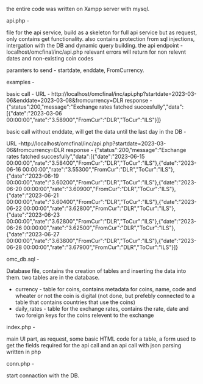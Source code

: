 the entire code was written on Xampp server with mysql.

api.php - 

file for the api service, build as a skeleton for full api service but as request, only contains get functionality.
also contains protection from sql injections, intergation with the DB and dynamic query building.
the api endpoint - localhost/omcfinal/inc/api.php
relevant errors will return for non relevnt dates and non-existing coin codes

paramters to send - startdate, enddate, FromCurrency.

examples - 

basic call -
URL - http://localhost/omcfinal/inc/api.php?startdate=2023-03-06&enddate=2023-03-08&fromcurrency=DLR
response - {"status":200,"message":"Exchange rates fatched succesfully","data":[{"date":"2023-03-06 00:00:00","rate":"3.58900","FromCur":"DLR","ToCur":"ILS"}]}


basic call without enddate, will get the data until the last day in the DB - 

URL -http://localhost/omcfinal/inc/api.php?startdate=2023-03-06&fromcurrency=DLR
response - {"status":200,"message":"Exchange rates fatched succesfully","data":[{"date":"2023-06-15 00:00:00","rate":"3.58400","FromCur":"DLR","ToCur":"ILS"},{"date":"2023-06-16 00:00:00","rate":"3.55300","FromCur":"DLR","ToCur":"ILS"},{"date":"2023-06-19 00:00:00","rate":"3.60200","FromCur":"DLR","ToCur":"ILS"},{"date":"2023-06-20 00:00:00","rate":"3.60900","FromCur":"DLR","ToCur":"ILS"},{"date":"2023-06-21 00:00:00","rate":"3.60400","FromCur":"DLR","ToCur":"ILS"},{"date":"2023-06-22 00:00:00","rate":"3.62800","FromCur":"DLR","ToCur":"ILS"},{"date":"2023-06-23 00:00:00","rate":"3.62800","FromCur":"DLR","ToCur":"ILS"},{"date":"2023-06-26 00:00:00","rate":"3.62500","FromCur":"DLR","ToCur":"ILS"},{"date":"2023-06-27 00:00:00","rate":"3.63800","FromCur":"DLR","ToCur":"ILS"},{"date":"2023-06-28 00:00:00","rate":"3.67900","FromCur":"DLR","ToCur":"ILS"}]}







omc_db.sql - 

Database file, contains the creation of tables and inserting the data into them.
two tables are in the database.

* currency - table for coins, contains metadata for coins, name, code and wheater or not the coin is digital (not done, but prefebly connected to a table that contains countries that use the coins)
* daily_rates - table for the exchange rates, contains the rate, date and two foreign keys for the coins relevent to the exchange


index.php - 

main UI part, as request, some basic HTML code for a table, a form used to get the fields required for the api call and an api call with json parsing written in php

conn.php - 

start connaction with the DB.
